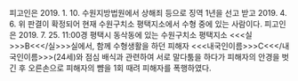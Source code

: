 피고인은 2019. 1. 10. 수원지방법원에서 상해죄 등으로 징역 1년을 선고 받고 2019. 4. 6. 위 판결이 확정되어 현재 수원구치소 평택지소에서 수형 중에 있는 사람이다.
피고인은 2019. 7. 25. 11:00경 평택시 동삭동에 있는 수원구치소 평택지소 <<<실>>>B<<</실>>>실에서, 함께 수형생활을 하던 피해자 <<<내국인이름>>>C<<</내국인이름>>>(24세)와 점심 배식과 관련하여 서로 말다툼을 하다가 피해자의 안경을 벗긴 후 오른손으로 피해자의 뺨을 1회 때려 피해자를 폭행하였다.